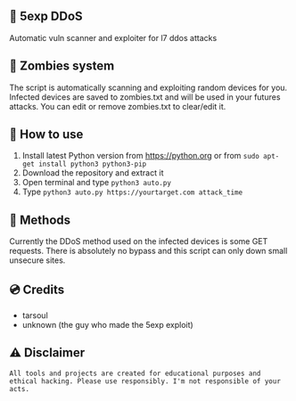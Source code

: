 ## 🧱 **5exp DDoS**

Automatic vuln scanner and exploiter for l7 ddos attacks

## 🦠 **Zombies system**

The script is automatically scanning and exploiting random devices for you. Infected devices are saved to zombies.txt and will be used in your futures attacks.
You can edit or remove zombies.txt to clear/edit it.

## 🔎 **How to use**

 1. Install latest Python version from https://python.org or from `sudo apt-get install python3 python3-pip`
 2. Download the repository and extract it
 3. Open terminal and type `python3 auto.py`
 4. Type `python3 auto.py https://yourtarget.com attack_time`

## 🚀 **Methods**

Currently the DDoS method used on the infected devices is some GET requests. 
There is absolutely no bypass and this script can only down small unsecure sites.

## 💿 **Credits**
 - tarsoul
 - unknown (the guy who made the 5exp exploit)

## ⚠️ Disclaimer

```
All tools and projects are created for educational purposes and ethical hacking. Please use responsibly. I'm not responsible of your acts.
```